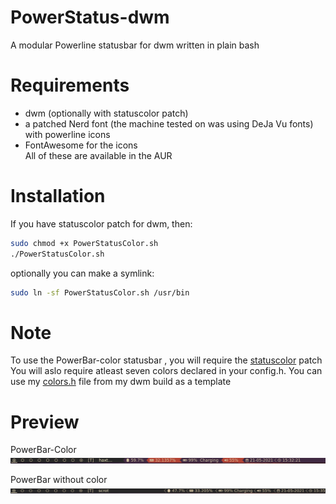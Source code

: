 # PowerStatus-dwm
 A modular Powerline statusbar for dwm written in plain bash

# Requirements
* dwm (optionally with statuscolor patch)
* a patched Nerd font (the machine tested on was using DeJa Vu fonts) with powerline icons   
* FontAwesome for the icons   
All of these are available in the AUR

# Installation
If you have statuscolor patch for dwm, then:   
```bash
sudo chmod +x PowerStatusColor.sh
./PowerStatusColor.sh 
```
optionally you can make a symlink:   
```bash
sudo ln -sf PowerStatusColor.sh /usr/bin
```

# Note
To use the PowerBar-color statusbar , you will require the [statuscolor](https://dwm.suckless.org/patches/statusbar) patch   
You will aslo require atleast seven colors declared in your config.h. You can use my [colors.h](https://github.com/HashTag-4512/Suckless-Programs/blob/main/dwm/colors.h) file from my dwm build as a template


# Preview

PowerBar-Color   
![powerbar-color](img/powerbar-color.png)   

PowerBar without color   
![powerbar-no-color](img/powerbar.png)   

